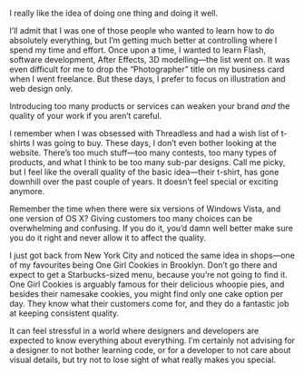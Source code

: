 

I really like the idea of doing one thing and doing it well.

I’ll admit that I was one of those people who wanted to learn how to do absolutely everything, but I’m
getting much better at controlling where I spend my time and effort. Once upon a time, I wanted to learn
Flash, software development, After Effects, 3D modelling—the list went on. It was even difficult for me to
drop the “Photographer” title on my business card when I went freelance. But these days, I prefer to focus
on illustration and web design only. 

Introducing too many products or services can weaken your brand *and* the quality of your work if you aren’t
careful. 

I remember when I was obsessed with Threadless and had a wish list of t-shirts I was going to buy. These days,
I don’t even bother looking at the website. There’s too much stuff—too many contests, too many types of
products, and what I think to be too many sub-par designs. Call me picky, but I feel like the overall quality
of the basic idea—their t-shirt, has gone downhill over the past couple of years. It doesn’t feel special
or exciting anymore.

Remember the time when there were six versions of Windows Vista, and one version of OS X? Giving customers too
many choices can be overwhelming and confusing. If you do it, you’d damn well better make sure you do it
right and never allow it to affect the quality.

I just got back from New York City and noticed the same idea in shops—one of my favourites being One Girl
Cookies in Brooklyn. Don’t go there and expect to get a Starbucks-sized menu, because you’re not going to
find it. One Girl Cookies is arguably famous for their delicious whoopie pies, and besides their namesake
cookies, you might find only one cake option per day. They know what their customers come for, and they do a
fantastic job at keeping consistent quality. 

It can feel stressful in a world where designers and developers are expected to know everything about
everything. I’m certainly not advising for a designer to not bother learning code, or for a developer to not
care about visual details, but try not to lose sight of what really makes you special.